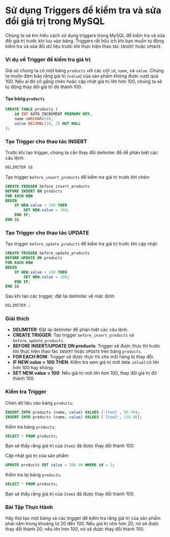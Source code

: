 # Sử dụng Triggers để kiểm tra và sửa đổi giá trị trong MySQL

Chúng ta sẽ tìm hiểu cách sử dụng triggers trong MySQL để kiểm tra và sửa đổi giá trị trước khi lưu vào bảng. Triggers rất hữu ích khi bạn muốn tự động kiểm tra và sửa đổi dữ liệu trước khi thực hiện thao tác `INSERT` hoặc `UPDATE`.

### Ví dụ về Trigger để kiểm tra giá trị

Giả sử chúng ta có một bảng `products` với các cột `id`, `name`, và `value`. Chúng ta muốn đảm bảo rằng giá trị (`value`) của sản phẩm không được vượt quá 100. Nếu ai đó cố gắng chèn hoặc cập nhật giá trị lớn hơn 100, chúng ta sẽ tự động thay đổi giá trị đó thành 100.

#### Tạo bảng `products`

```sql
CREATE TABLE products (
    id INT AUTO_INCREMENT PRIMARY KEY,
    name VARCHAR(50),
    value DECIMAL(10, 2) NOT NULL
);
```

### Tạo Trigger cho thao tác INSERT

Trước khi tạo trigger, chúng ta cần thay đổi delimiter để dễ phân biệt các câu lệnh:

```sql
DELIMITER $$
```

Tạo trigger `before_insert_products` để kiểm tra giá trị trước khi chèn:

```sql
CREATE TRIGGER before_insert_products
BEFORE INSERT ON products
FOR EACH ROW
BEGIN
    IF NEW.value > 100 THEN
        SET NEW.value = 100;
    END IF;
END $$
```

### Tạo Trigger cho thao tác UPDATE

Tạo trigger `before_update_products` để kiểm tra giá trị trước khi cập nhật:

```sql
CREATE TRIGGER before_update_products
BEFORE UPDATE ON products
FOR EACH ROW
BEGIN
    IF NEW.value > 100 THEN
        SET NEW.value = 100;
    END IF;
END $$
```

Sau khi tạo các trigger, đặt lại delimiter về mặc định:

```sql
DELIMITER ;
```

### Giải thích

- **DELIMITER**: Đặt lại delimiter để phân biệt các câu lệnh.
- **CREATE TRIGGER**: Tạo trigger `before_insert_products` và `before_update_products`.
- **BEFORE INSERT/UPDATE ON products**: Trigger sẽ được thực thi trước khi thực hiện thao tác `INSERT` hoặc `UPDATE` trên bảng `products`.
- **FOR EACH ROW**: Trigger sẽ được thực thi cho mỗi hàng bị thay đổi.
- **IF NEW.value > 100 THEN**: Kiểm tra xem giá trị mới (`NEW.value`) có lớn hơn 100 hay không.
- **SET NEW.value = 100**: Nếu giá trị mới lớn hơn 100, thay đổi giá trị đó thành 100.

### Kiểm tra Trigger

Chèn dữ liệu vào bảng `products`:

```sql
INSERT INTO products (name, value) VALUES ('Item1', 99.99);
INSERT INTO products (name, value) VALUES ('Item2', 150.00);
```

Kiểm tra bảng `products`:

```sql
SELECT * FROM products;
```

Bạn sẽ thấy rằng giá trị của `Item2` đã được thay đổi thành 100.

Cập nhật giá trị của sản phẩm:

```sql
UPDATE products SET value = 200.00 WHERE id = 1;
```

Kiểm tra lại bảng `products`:

```sql
SELECT * FROM products;
```

Bạn sẽ thấy rằng giá trị của `Item1` đã được thay đổi thành 100.

### Bài Tập Thực Hành

Hãy thử tạo một bảng và các trigger để kiểm tra rằng giá trị của sản phẩm phải nằm trong khoảng từ 20 đến 100. Nếu giá trị nhỏ hơn 20, nó sẽ được thay đổi thành 20; nếu lớn hơn 100, nó sẽ được thay đổi thành 100.
